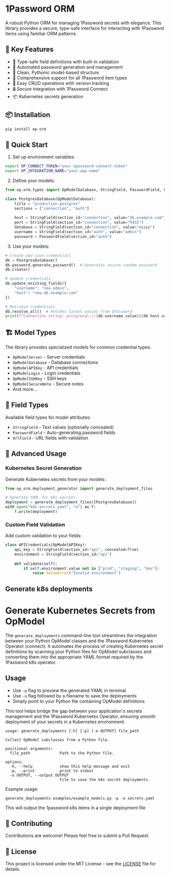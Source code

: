 # 1Password ORM

A robust Python ORM for managing 1Password secrets with elegance. This library provides a secure, type-safe interface for interacting with 1Password items using familiar ORM patterns.

## 🌟 Key Features

- 🔐 Type-safe field definitions with built-in validation
- 🔄 Automated password generation and management
- 🎯 Clean, Pythonic model-based structure
- 🔑 Comprehensive support for all 1Password item types
- 🚀 Easy CRUD operations with version tracking
- 🔒 Secure integration with 1Password Connect
- 📦 Kubernetes secrets generation

## 📦 Installation

```bash
pip install op-orm
```

## 🔧 Quick Start

1. Set up environment variables:
```bash
export OP_CONNECT_TOKEN="your-1password-connect-token"
export OP_INTEGRATION_NAME="your-app-name"
```

2. Define your models:
```python
from op_orm.types import OpModelDatabase, StringField, PasswordField, UrlField

class PostgresDatabase(OpModelDatabase):
    title = "production-postgres"
    sections = ["connection", "auth"]
    
    host = StringField(section_id="connection", value="db.example.com")
    port = StringField(section_id="connection", value="5432")
    database = StringField(section_id="connection", value="myapp")
    username = StringField(section_id="auth", value="admin")
    password = PasswordField(section_id="auth")
```

3. Use your models:
```python
# Create and save credentials
db = PostgresDatabase()
db.password.generate_password()  # Generates secure random password
db.create()

# Update credentials
db.update_existing_fields({
    "username": "new_admin",
    "host": "new-db.example.com"
})

# Retrieve credentials
db.resolve_all()  # Fetches latest values from 1Password
print(f"Connection string: postgresql://{db.username.value}@{db.host.value}")
```

## 🏗️ Model Types

The library provides specialized models for common credential types:

- `OpModelServer` - Server credentials
- `OpModelDatabase` - Database connections
- `OpModelAPIKey` - API credentials
- `OpModelLogin` - Login credentials
- `OpModelSSHKey` - SSH keys
- `OpModelSecureNote` - Secure notes
- And more...

## 🔐 Field Types

Available field types for model attributes:

- `StringField` - Text values (optionally concealed)
- `PasswordField` - Auto-generating password fields
- `UrlField` - URL fields with validation

## 🚀 Advanced Usage

### Kubernetes Secret Generation

Generate Kubernetes secrets from your models:

```python
from op_orm.deployment_generator import generate_deployment_files

# Generate YAML for k8s secrets
deployment = generate_deployment_files([PostgresDatabase])
with open("k8s-secrets.yaml", "w") as f:
    f.write(deployment)
```

### Custom Field Validation

Add custom validation to your fields:

```python
class APICredentials(OpModelAPIKey):
    api_key = StringField(section_id="api", concealed=True)
    environment = StringField(section_id="api")
    
    def validate(self):
        if self.environment.value not in ["prod", "staging", "dev"]:
            raise ValueError("Invalid environment")
```

## Generate k8s deployments
# Generate Kubernetes Secrets from OpModel

The `generate_deployments` command-line tool streamlines the integration between your Python OpModel classes and the 1Password Kubernetes Operator (connect). It automates the process of creating Kubernetes secret definitions by scanning your Python files for OpModel subclasses and converting them into the appropriate YAML format required by the 1Password k8s operator.

## Usage
- Use `-p` flag to preview the generated YAML in terminal
- Use `-o` flag followed by a filename to save the deployments
- Simply point to your Python file containing OpModel definitions

This tool helps bridge the gap between your application's secrets management and the 1Password Kubernetes Operator, ensuring smooth deployment of your secrets in a Kubernetes environment.
```shell
usage: generate_deployments [-h] [-p] [-o OUTPUT] file_path

Collect OpModel subclasses from a Python file.

positional arguments:
  file_path             Path to the Python file.

options:
  -h, --help            show this help message and exit
  -p, --print           print to stdout
  -o OUTPUT, --output OUTPUT
                        File to save the k8s secret deployments.
```

Example usage:
```shell 
generate_deployments examples/example_models.py -p -o secrets.yaml 
```
This will output the 1password k8s items in a single deployment file 

## 🤝 Contributing

Contributions are welcome! Please feel free to submit a Pull Request.

## 📄 License

This project is licensed under the MIT License - see the [LICENSE](LICENSE) file for details.